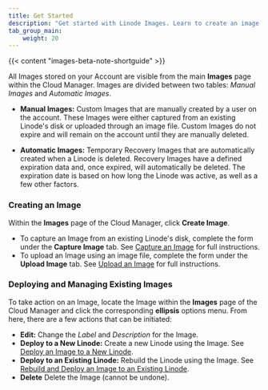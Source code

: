 ```yaml
---
title: Get Started
description: "Get started with Linode Images. Learn to create an image with the Linode Images service."
tab_group_main:
    weight: 20
---
```


{{< content "images-beta-note-shortguide" >}}

All Images stored on your Account are visible from the main **Images** page within the Cloud Manager. Images are divided between two tables: *Manual Images* and *Automatic Images*.

- **Manual Images:** Custom Images that are manually created by a user on the account. These Images were either captured from an existing Linode's disk or uploaded through an image file. Custom Images do not expire and will remain on the account until they are manually deleted.

- **Automatic Images:** Temporary Recovery Images that are automatically created when a Linode is deleted. Recovery Images have a defined expiration data and, once expired, will automatically be deleted. The expiration date is based on how long the Linode was active, as well as a few other factors.

### Creating an Image

Within the **Images** page of the Cloud Manager, click **Create Image**.

- To capture an Image from an existing Linode's disk, complete the form under the **Capture Image** tab. See [Capture an Image](/docs/products/tools/images/guides/capture-an-image/) for full instructions.
- To upload an Image using an image file, complete the form under the **Upload Image** tab. See [Upload an Image](/docs/products/tools/images/guides/upload-an-image/) for full instructions.

### Deploying and Managing Existing Images

To take action on an Image, locate the Image within the **Images** page of the Cloud Manager and click the corresponding **ellipsis** options menu. From here, there are a few actions that can be initiated:

- **Edit:** Change the *Label* and *Description* for the Image.
- **Deploy to a New Linode:** Create a new Linode using the Image. See [Deploy an Image to a New Linode](/docs/products/tools/images/guides/deploy-image-to-new-linode/).
- **Deploy to an Existing Linode:** Rebuild the Linode using the Image. See [Rebuild and Deploy an Image to an Existing Linode](/docs/products/tools/images/guides/deploy-image-to-existing-linode/).
- **Delete** Delete the Image (cannot be undone).

